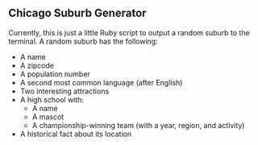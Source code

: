 ## Chicago Suburb Generator

Currently, this is just a little Ruby script to output a random suburb to the terminal. A random suburb has the following:
- A name
- A zipcode
- A population number
- A second most common language (after English)
- Two interesting attractions
- A high school with:
  * A name
  * A mascot
  * A championship-winning team (with a year, region, and activity)
- A historical fact about its location
